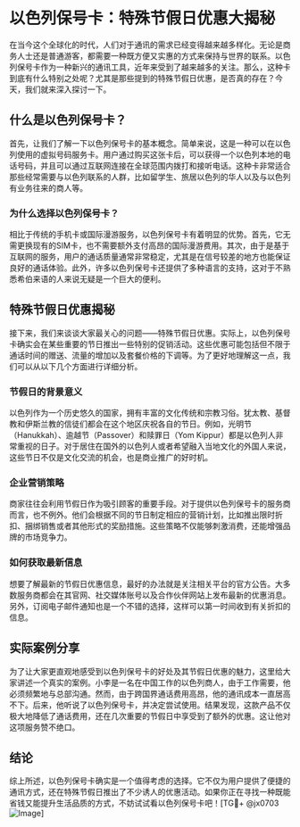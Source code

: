 # 以色列保号卡：特殊节假日优惠大揭秘

在当今这个全球化的时代，人们对于通讯的需求已经变得越来越多样化。无论是商务人士还是普通游客，都需要一种既方便又实惠的方式来保持与世界的联系。以色列保号卡作为一种新兴的通讯工具，近年来受到了越来越多的关注。那么，这种卡到底有什么特别之处呢？尤其是那些提到的特殊节假日优惠，是否真的存在？今天，我们就来深入探讨一下。

## 什么是以色列保号卡？

首先，让我们了解一下以色列保号卡的基本概念。简单来说，这是一种可以在以色列使用的虚拟号码服务卡。用户通过购买这张卡后，可以获得一个以色列本地的电话号码，并且可以通过互联网连接在全球范围内拨打和接听电话。这种卡非常适合那些经常需要与以色列联系的人群，比如留学生、旅居以色列的华人以及与以色列有业务往来的商人等。

### 为什么选择以色列保号卡？

相比于传统的手机卡或国际漫游服务，以色列保号卡有着明显的优势。首先，它无需更换现有的SIM卡，也不需要额外支付高昂的国际漫游费用。其次，由于是基于互联网的服务，用户的通话质量通常非常稳定，尤其是在信号较差的地方也能保证良好的通话体验。此外，许多以色列保号卡还提供了多种语言的支持，这对于不熟悉希伯来语的人来说无疑是一个巨大的便利。

## 特殊节假日优惠揭秘

接下来，我们来谈谈大家最关心的问题——特殊节假日优惠。实际上，以色列保号卡确实会在某些重要的节日推出一些特别的促销活动。这些优惠可能包括但不限于通话时间的赠送、流量的增加以及套餐价格的下调等。为了更好地理解这一点，我们可以从以下几个方面进行详细分析。

### 节假日的背景意义

以色列作为一个历史悠久的国家，拥有丰富的文化传统和宗教习俗。犹太教、基督教和伊斯兰教的信徒们都会在这个地区庆祝各自的节日。例如，光明节（Hanukkah）、逾越节（Passover）和赎罪日（Yom Kippur）都是以色列人非常重视的日子。对于居住在国外的以色列人或者希望融入当地文化的外国人来说，这些节日不仅是文化交流的机会，也是商业推广的好时机。

### 企业营销策略

商家往往会利用节假日作为吸引顾客的重要手段。对于提供以色列保号卡的服务商而言，也不例外。他们会根据不同的节日制定相应的营销计划，比如推出限时折扣、捆绑销售或者其他形式的奖励措施。这些策略不仅能够刺激消费，还能增强品牌的市场竞争力。

### 如何获取最新信息

想要了解最新的节假日优惠信息，最好的办法就是关注相关平台的官方公告。大多数服务商都会在其官网、社交媒体账号以及合作伙伴网站上发布最新的优惠消息。另外，订阅电子邮件通知也是一个不错的选择，这样可以第一时间收到有关折扣的信息。

## 实际案例分享

为了让大家更直观地感受到以色列保号卡的好处及其节假日优惠的魅力，这里给大家讲述一个真实的案例。小李是一名在中国工作的以色列商人，由于工作需要，他必须频繁地与总部沟通。然而，由于跨国界通话费用高昂，他的通讯成本一直居高不下。后来，他听说了以色列保号卡，并决定尝试使用。结果发现，这款产品不仅极大地降低了通话费用，还在几次重要的节假日中享受到了额外的优惠。这让他对这项服务赞不绝口。

## 结论

综上所述，以色列保号卡确实是一个值得考虑的选择。它不仅为用户提供了便捷的通讯方式，还在特殊节假日推出了不少诱人的优惠活动。如果你正在寻找一种既能省钱又能提升生活品质的方式，不妨试试看以色列保号卡吧！[TG💪+ @jx0703 ![Image](https://github.com/user-attachments/assets/dbca1d08-cadb-493c-b0ec-ad6f7a83f270)]